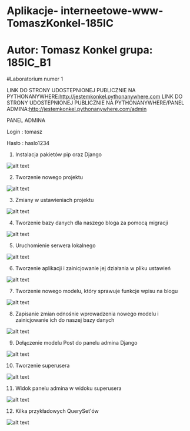 # Aplikacje- interneetowe-www-TomaszKonkel-185IC
# Autor: Tomasz Konkel grupa: 185IC_B1

#Laboratorium numer 1

LINK DO STRONY UDOSTEPNIONEJ PUBLICZNIE NA PYTHONANYWHERE:http://jestemkonkel.pythonanywhere.com
LINK DO STRONY UDOSTEPNIONEJ PUBLICZNIE NA PYTHONANYWHERE/PANEL ADMINA:http://jestemkonkel.pythonanywhere.com/admin

PANEL ADMINA 

Login : tomasz

Hasło : haslo1234


1. Instalacja pakietów pip oraz Django

![alt text](https://github.com/TomaszKonkel/aplikacje-internetowe-TomaszKonkel-185ic/blob/master/Zdjecia/1.PNG)	

2. Tworzenie nowego projektu 

![alt text](https://github.com/TomaszKonkel/aplikacje-internetowe-TomaszKonkel-185ic/blob/master/Zdjecia/2.PNG)	

3. Zmiany w ustawieniach projektu

![alt text](https://github.com/TomaszKonkel/aplikacje-internetowe-TomaszKonkel-185ic/blob/master/Zdjecia/3.PNG)	

4. Tworzenie bazy danych dla naszego bloga za pomocą migracji 

![alt text](https://github.com/TomaszKonkel/aplikacje-internetowe-TomaszKonkel-185ic/blob/master/Zdjecia/4.PNG)	

5. Uruchomienie serwera lokalnego

![alt text](https://github.com/TomaszKonkel/aplikacje-internetowe-TomaszKonkel-185ic/blob/master/Zdjecia/5.PNG)	

6. Tworzenie aplikacji i zainicjowanie jej działania w pliku ustawień

![alt text](https://github.com/TomaszKonkel/aplikacje-internetowe-TomaszKonkel-185ic/blob/master/Zdjecia/6.PNG)	

7. Tworzenie nowego modelu, który sprawuje funkcje wpisu na blogu

![alt text](https://github.com/TomaszKonkel/aplikacje-internetowe-TomaszKonkel-185ic/blob/master/Zdjecia/7.PNG)	

8. Zapisanie zmian odnośnie wprowadzenia nowego modelu i zainicjowanie ich do naszej bazy danych

![alt text](https://github.com/TomaszKonkel/aplikacje-internetowe-TomaszKonkel-185ic/blob/master/Zdjecia/8.PNG)	

9. Dołączenie modelu Post do panelu admina Django

![alt text](https://github.com/TomaszKonkel/aplikacje-internetowe-TomaszKonkel-185ic/blob/master/Zdjecia/9.PNG)	

10. Tworzenie superusera

![alt text](https://github.com/TomaszKonkel/aplikacje-internetowe-TomaszKonkel-185ic/blob/master/Zdjecia/10.PNG)	

11. Widok panelu admina w widoku superusera

![alt text](https://github.com/TomaszKonkel/aplikacje-internetowe-TomaszKonkel-185ic/blob/master/Zdjecia/11.PNG)

12. Kilka przykładowych QuerySet'ów

![alt text](https://github.com/TomaszKonkel/aplikacje-internetowe-TomaszKonkel-185ic/blob/master/Zdjecia/12.PNG)

					

